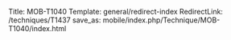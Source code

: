 Title: MOB-T1040
Template: general/redirect-index
RedirectLink: /techniques/T1437
save_as: mobile/index.php/Technique/MOB-T1040/index.html